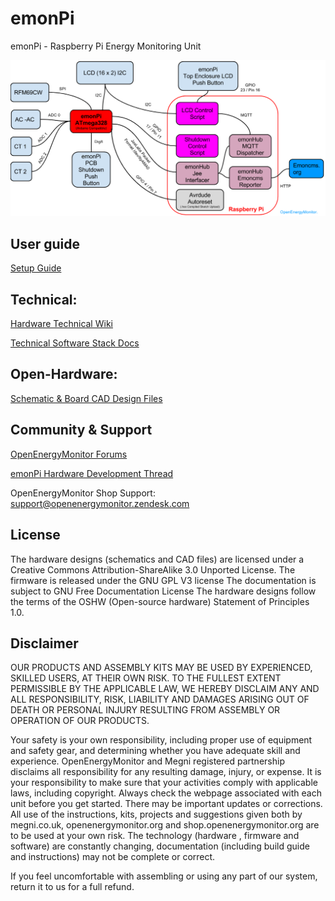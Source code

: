 emonPi
======

emonPi - Raspberry Pi Energy Monitoring Unit


![emonpi_diagram](emonPi_System_Diagram.png)

## User guide

[Setup Guide](http://openenergymonitor.org/emon/modules/emonpi)


## Technical:

[Hardware Technical Wiki](http://wiki.openenergymonitor.org/index.php?title=EmonPi)

[Technical Software Stack Docs](https://github.com/openenergymonitor/emonpi/blob/master/software.md)


## Open-Hardware: 

[Schematic & Board CAD Design Files](https://github.com/openenergymonitor/hardware/emonpi)

## Community & Support
[OpenEnergyMonitor Forums](http://openenergymonitor.org/emon/forum/)

[emonPi Hardware Development Thread](http://openenergymonitor.org/emon/node/3937)

OpenEnergyMonitor Shop Support: support@openenergymonitor.zendesk.com

## License

The hardware designs (schematics and CAD files) are licensed under a Creative Commons Attribution-ShareAlike 3.0 Unported License.
The firmware is released under the GNU GPL V3 license
The documentation is subject to GNU Free Documentation License
The hardware designs follow the terms of the OSHW (Open-source hardware) Statement of Principles 1.0.

## Disclaimer

OUR PRODUCTS AND ASSEMBLY KITS MAY BE USED BY EXPERIENCED, SKILLED USERS, AT THEIR OWN RISK. TO THE FULLEST EXTENT PERMISSIBLE BY THE APPLICABLE LAW, WE HEREBY DISCLAIM ANY AND ALL RESPONSIBILITY, RISK, LIABILITY AND DAMAGES ARISING OUT OF DEATH OR PERSONAL INJURY RESULTING FROM ASSEMBLY OR OPERATION OF OUR PRODUCTS.

Your safety is your own responsibility, including proper use of equipment and safety gear, and determining whether you have adequate skill and experience. OpenEnergyMonitor and Megni registered partnership disclaims all responsibility for any resulting damage, injury, or expense. It is your responsibility to make sure that your activities comply with applicable laws, including copyright. Always check the webpage associated with each unit before you get started. There may be important updates or corrections. All use of the instructions, kits, projects and suggestions given both by megni.co.uk, openenergymonitor.org and shop.openenergymonitor.org are to be used at your own risk. The technology (hardware , firmware and software) are constantly changing, documentation (including build guide and instructions) may not be complete or correct.

If you feel uncomfortable with assembling or using any part of our system, return it to us for a full refund.
